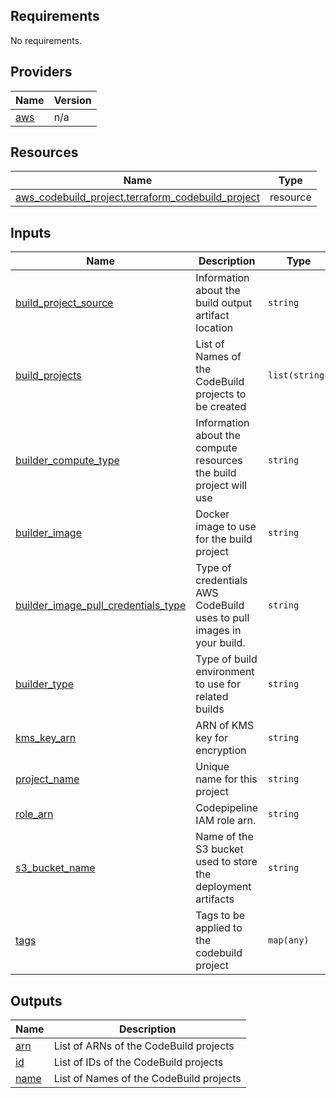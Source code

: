 <!-- BEGIN_TF_DOCS -->
## Requirements

No requirements.

## Providers

| Name | Version |
|------|---------|
| <a name="provider_aws"></a> [aws](#provider\_aws) | n/a |

## Resources

| Name | Type |
|------|------|
| [aws_codebuild_project.terraform_codebuild_project](https://registry.terraform.io/providers/hashicorp/aws/latest/docs/resources/codebuild_project) | resource |

## Inputs

| Name | Description | Type | Default | Required |
|------|-------------|------|---------|:--------:|
| <a name="input_build_project_source"></a> [build\_project\_source](#input\_build\_project\_source) | Information about the build output artifact location | `string` | n/a | yes |
| <a name="input_build_projects"></a> [build\_projects](#input\_build\_projects) | List of Names of the CodeBuild projects to be created | `list(string)` | n/a | yes |
| <a name="input_builder_compute_type"></a> [builder\_compute\_type](#input\_builder\_compute\_type) | Information about the compute resources the build project will use | `string` | n/a | yes |
| <a name="input_builder_image"></a> [builder\_image](#input\_builder\_image) | Docker image to use for the build project | `string` | n/a | yes |
| <a name="input_builder_image_pull_credentials_type"></a> [builder\_image\_pull\_credentials\_type](#input\_builder\_image\_pull\_credentials\_type) | Type of credentials AWS CodeBuild uses to pull images in your build. | `string` | n/a | yes |
| <a name="input_builder_type"></a> [builder\_type](#input\_builder\_type) | Type of build environment to use for related builds | `string` | n/a | yes |
| <a name="input_kms_key_arn"></a> [kms\_key\_arn](#input\_kms\_key\_arn) | ARN of KMS key for encryption | `string` | n/a | yes |
| <a name="input_project_name"></a> [project\_name](#input\_project\_name) | Unique name for this project | `string` | n/a | yes |
| <a name="input_role_arn"></a> [role\_arn](#input\_role\_arn) | Codepipeline IAM role arn. | `string` | `""` | no |
| <a name="input_s3_bucket_name"></a> [s3\_bucket\_name](#input\_s3\_bucket\_name) | Name of the S3 bucket used to store the deployment artifacts | `string` | n/a | yes |
| <a name="input_tags"></a> [tags](#input\_tags) | Tags to be applied to the codebuild project | `map(any)` | n/a | yes |

## Outputs

| Name | Description |
|------|-------------|
| <a name="output_arn"></a> [arn](#output\_arn) | List of ARNs of the CodeBuild projects |
| <a name="output_id"></a> [id](#output\_id) | List of IDs of the CodeBuild projects |
| <a name="output_name"></a> [name](#output\_name) | List of Names of the CodeBuild projects |
<!-- END_TF_DOCS -->